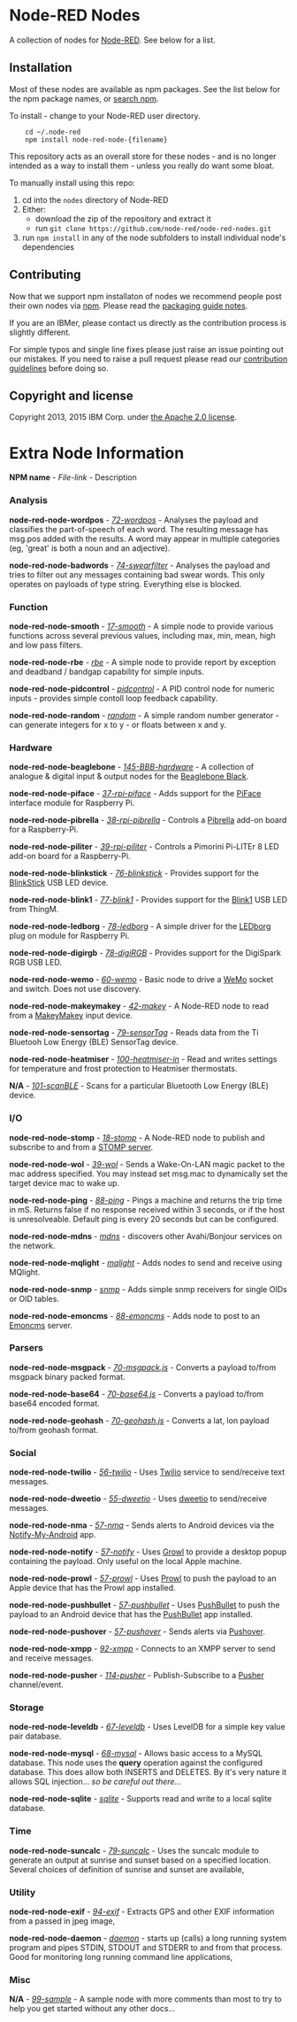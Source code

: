 # Node-RED Nodes

A collection of nodes for [Node-RED](http://nodered.org). See below for a list.

## Installation

Most of these nodes are available as npm packages. See the list below for the
npm package names, or [search npm](https://www.npmjs.org/search?q=node-red-node-).

To install - change to your Node-RED user directory.

        cd ~/.node-red
        npm install node-red-node-{filename}

This repository acts as an overall store for these nodes - and is no longer
intended as a way to install them - unless you really do want some bloat.

To manually install using this repo:

1. cd into the `nodes` directory of Node-RED
2. Either:
    - download the zip of the repository and extract it
    - run `git clone https://github.com/node-red/node-red-nodes.git`
3. run `npm install` in any of the node subfolders to install individual node's dependencies

## Contributing

Now that we support npm installaton of nodes we recommend people post their own
nodes via [npm](https://www.npmjs.org/). Please read the
[packaging guide notes](http://nodered.org/docs/creating-nodes/packaging.html).

If you are an IBMer, please contact us directly as the contribution process
is slightly different.

For simple typos and single line fixes please just raise an issue pointing out
our mistakes. If you need to raise a pull request please read our
[contribution guidelines](https://github.com/node-red/node-red/blob/master/CONTRIBUTING.md)
before doing so.

## Copyright and license

Copyright 2013, 2015 IBM Corp. under [the Apache 2.0 license](LICENSE).

# Extra Node Information

**NPM name** - *File-link* - Description

### Analysis

**node-red-node-wordpos** - *[72-wordpos](analysis/wordpos)* - Analyses the payload and classifies the part-of-speech of each word. The resulting message has msg.pos added with the results. A word may appear in multiple categories (eg, 'great' is both a noun and an adjective).

**node-red-node-badwords** - *[74-swearfilter](analysis/swearfilter)* - Analyses the payload and tries to filter out any messages containing bad swear words. This only operates on payloads of type string. Everything else is blocked.

### Function

**node-red-node-smooth** - *[17-smooth](analysis/smooth)*  - A simple node to provide various functions across several previous values, including max, min, mean, high and low pass filters.

**node-red-node-rbe** - *[rbe](analysis/rbe)*  - A simple node to provide report by exception and deadband / bandgap capability for simple inputs.

**node-red-node-pidcontrol** - *[pidcontrol](analysis/pidcontrol)*  - A PID control node for numeric inputs - provides simple contoll loop feedback capability.

**node-red-node-random** - *[random](analysis/random)*  - A simple random number generator - can generate integers for x to y - or floats between x and y.

### Hardware

**node-red-node-beaglebone** - *[145-BBB-hardware](hardware/BBB)* - A collection of analogue & digital input & output nodes for the [Beaglebone Black](http://beagleboard.org/black).

**node-red-node-piface** - *[37-rpi-piface](hardware/PiFace)* - Adds support for the [PiFace](http://www.piface.org.uk/) interface module for Raspberry Pi.

**node-red-node-pibrella** - *[38-rpi-pibrella](hardware/Pibrella)* - Controls a [Pibrella](http://pibrella.com/) add-on board for a Raspberry-Pi.

**node-red-node-piliter** - *[39-rpi-piliter](hardware/PiLiter)* - Controls a Pimorini Pi-LITEr 8 LED add-on board for a Raspberry-Pi.

**node-red-node-blinkstick** - *[76-blinkstick](hardware/blinkstick)* - Provides support for the [BlinkStick](http://www.blinkstick.com/) USB LED device.

**node-red-node-blink1** - *[77-blink1](hardware/blink1)* - Provides support for the [Blink1](http://blink1.thingm.com/) USB LED from ThingM.

**node-red-node-ledborg** - *[78-ledborg](hardware/LEDborg)* - A simple driver for the [LEDborg](https://www.piborg.org/ledborg) plug on module for Raspberry Pi.

**node-red-node-digirgb** - *[78-digiRGB](hardware/digiRGB)* - Provides support for the DigiSpark RGB USB LED.

**node-red-node-wemo** - *[60-wemo](hardware/wemo)* - Basic node to drive a [WeMo](http://www.belkin.com/us/Products/home-automation/c/wemo-home-automation/) socket and switch. Does not use discovery.

**node-red-node-makeymakey** - *[42-makey](hardware/makey)* - A Node-RED node to read from a [MakeyMakey](http://www.makeymakey.com/) input device.

**node-red-node-sensortag** - *[79-sensorTag](hardware/sensorTag)* - Reads data from the Ti Bluetooh Low Energy (BLE) SensorTag device.

**node-red-node-heatmiser** - *[100-heatmiser-in](hardware/heatmiser)* - Read and writes settings for temperature and frost protection to Heatmiser thermostats.

**N/A** - *[101-scanBLE](hardware/scanBLE)* - Scans for a particular Bluetooth Low Energy (BLE) device.

### I/O

**node-red-node-stomp** - *[18-stomp](io/stomp)* - A Node-RED node to publish and subscribe to and from a [STOMP server](https://stomp.github.io/implementations.html#STOMP_Servers).

**node-red-node-wol** - *[39-wol](io/wol)* - Sends a Wake-On-LAN magic packet to the mac address specified. You may instead set msg.mac to dynamically set the target device mac to wake up.

**node-red-node-ping** - *[88-ping](io/ping)* - Pings a machine and returns the trip time in mS. Returns false if no response received within 3 seconds, or if the host is unresolveable. Default ping is every 20 seconds but can be configured.

**node-red-node-mdns** - *[mdns](io/mdns)* - discovers other Avahi/Bonjour services on the network.

**node-red-node-mqlight** - *[mqlight](io/mqlight)* - Adds nodes to send and receive using MQlight.

**node-red-node-snmp** - *[snmp](io/snmp)* - Adds simple snmp receivers for single OIDs or OID tables.

**node-red-node-emoncms** - *[88-emoncms](io/emoncms)* - Adds node to post to an [Emoncms](http://emoncms.org/) server.

### Parsers

**node-red-node-msgpack** - *[70-msgpack.js](parsers/msgpack)* - Converts a payload to/from msgpack binary packed format.

**node-red-node-base64** - *[70-base64.js](parsers/base64)* - Converts a payload to/from base64 encoded format.

**node-red-node-geohash** - *[70-geohash.js](parsers/geohash)* - Converts a lat, lon payload to/from geohash format.

### Social

**node-red-node-twilio** - *[56-twilio](social/twilio)* - Uses [Twilio](https://www.twilio.com/) service to send/receive text messages.

**node-red-node-dweetio** - *[55-dweetio](social/dweetio)* - Uses [dweetio](https://dweet.io/) to send/receive messages.

**node-red-node-nma** - *[57-nma](social/nma)* - Sends alerts to Android devices via the [Notify-My-Android](http://www.notifymyandroid.com/) app.

**node-red-node-notify** - *[57-notify](social/notify)* - Uses [Growl](http://growl.info/) to provide a desktop popup containing the payload. Only useful on the local Apple machine.

**node-red-node-prowl** - *[57-prowl](social/prowl)* - Uses [Prowl](http://www.prowlapp.com/) to push the payload to an Apple device that has the Prowl app installed.

**node-red-node-pushbullet** - *[57-pushbullet](social/pushbullet)* - Uses [PushBullet](https://www.pushbullet.com/) to push the payload to an Android device that has the [PushBullet](https://www.pushbullet.com/) app installed.

**node-red-node-pushover** - *[57-pushover](social/pushover)* - Sends alerts via [Pushover](https://pushover.net/).

**node-red-node-xmpp** - *[92-xmpp](social/xmpp)* - Connects to an XMPP server to send and receive messages.

**node-red-node-pusher** - *[114-pusher](social/pusher)* - Publish-Subscribe to a [Pusher](http://pusher.com/) channel/event.

### Storage

**node-red-node-leveldb** - *[67-leveldb](storage/leveldb)* - Uses LevelDB for a simple key value pair database.

**node-red-node-mysql** - *[68-mysql](storage/mysql)* - Allows basic access to a MySQL database. This node uses the **query** operation against the configured database. This does allow both INSERTS and DELETES. By it's very nature it allows SQL injection... *so be careful out there...*

**node-red-node-sqlite** - *[sqlite](storage/sqlite)* - Supports read and write to a local sqlite database.

### Time

**node-red-node-suncalc** - *[79-suncalc](time/suncalc)* - Uses the suncalc module to generate an output at sunrise and sunset based on a specified location. Several choices of definition of sunrise and sunset are available,

### Utility

**node-red-node-exif** - *[94-exif](utility/exif)* - Extracts GPS and other EXIF information from a passed in jpeg image,

**node-red-node-daemon** - *[daemon](utility/daemon)* - starts up (calls) a long running system program and pipes STDIN, STDOUT and STDERR to and from that process. Good for monitoring long running command line applications,

### Misc

**N/A** - *[99-sample](./)* - A sample node with more comments than most to try to help you get started without any other docs...
